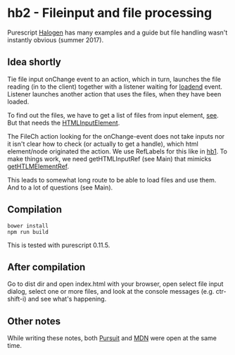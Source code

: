 
# hb2 - Fileinput and file processing 

Purescript
[Halogen](https://pursuit.purescript.org/packages/purescript-halogen/2.1.0) has
many examples and a guide but file handling wasn't instantly obvious (summer 2017).


## Idea shortly

Tie file input onChange event to an action, which in turn, launches the file
reading (in to the client) together with a listener waiting for
[loadend](https://developer.mozilla.org/en-US/docs/Web/Events/loadend) event.
Listener launches another action that uses the files, when they have been
loaded.

To find out the files, we have to get a list of files from input element,
[see](https://pursuit.purescript.org/packages/purescript-dom/4.5.0/docs/DOM.HTML.HTMLInputElement#v:files).
But that needs the [HTMLInputElement](https://pursuit.purescript.org/packages/purescript-dom/4.5.0/docs/DOM.HTML.Types#t:HTMLInputElement).

The FileCh action looking for the onChange-event does not take inputs nor it
isn't clear how to check (or actually to get a handle), which html element/node
originated the action. We use RefLabels for this like in
[hb1](https://github.com/gspia/half-baked/tree/master/hb1-button-ref).  To make
things work, we need getHTMLInputRef (see Main) that mimicks
[getHTLMElementRef](https://pursuit.purescript.org/packages/purescript-halogen/2.1.0/docs/Halogen.Query#v:getHTMLElementRef).

This leads to somewhat long route to be able to load files and use them. And to
a lot of questions (see Main).



## Compilation

```
bower install
npm run build
```

This is tested with purescript 0.11.5.


## After compilation

Go to dist dir and open index.html with your browser, open select file input
dialog, select one or more files, and look at the console messages (e.g.
ctr-shift-i) and see what's happening.

## Other notes

While writing these notes, both [Pursuit](https://pursuit.purescript.org/) and
[MDN](https://developer.mozilla.org/en-US/docs/Web) were open at the same time.
